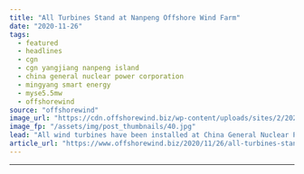 ```yaml
---
title: "All Turbines Stand at Nanpeng Offshore Wind Farm"
date: "2020-11-26"
tags: 
  - featured
  - headlines
  - cgn
  - cgn yangjiang nanpeng island
  - china general nuclear power corporation
  - mingyang smart energy
  - myse5.5mw
  - offshorewind
source: "offshorewind"
image_url: "https://cdn.offshorewind.biz/wp-content/uploads/sites/2/2020/11/26120048/All-Turbines-Stand-at-Nanpeng-Offshore-Wind-Farm.jpg"
image_fp: "/assets/img/post_thumbnails/40.jpg"
lead: "All wind turbines have been installed at China General Nuclear Power Corporation&#8217;s (CGN) Nanpeng"
article_url: "https://www.offshorewind.biz/2020/11/26/all-turbines-stand-at-nanpeng-offshore-wind-farm/"
---
```


---
